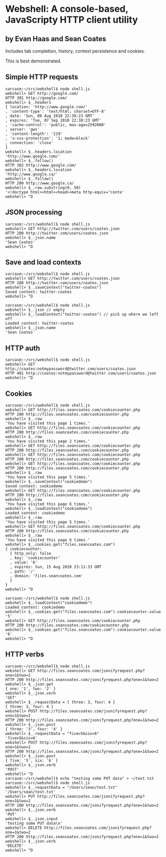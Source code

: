 Webshell: A console-based, JavaScripty HTTP client utility
==========================================================
by Evan Haas and Sean Coates
----------------------------

Includes tab completion, history, context persistence and cookies.

This is best demonstrated.

Simple HTTP requests
--------------------

    sarcasm:~/src/webshell$ node shell.js 
    webshell> GET http://google.com/
    HTTP 301 http://google.com/
    webshell> $_.headers
    { location: 'http://www.google.com/'
    , 'content-type': 'text/html; charset=UTF-8'
    , date: 'Sun, 08 Aug 2010 22:38:23 GMT'
    , expires: 'Tue, 07 Sep 2010 22:38:23 GMT'
    , 'cache-control': 'public, max-age=2592000'
    , server: 'gws'
    , 'content-length': '219'
    , 'x-xss-protection': '1; mode=block'
    , connection: 'close'
    }
    webshell> $_.headers.location
    'http://www.google.com/'
    webshell> $_.follow()
    HTTP 302 http://www.google.com/
    webshell> $_.headers.location
    'http://www.google.ca/'
    webshell> $_.follow()
    HTTP 200 http://www.google.ca/
    webshell> $_.raw.substring(0, 50)
    '<!doctype html><html><head><meta http-equiv="conte'
    webshell> ^D

JSON processing
---------------

    sarcasm:~/src/webshell$ node shell.js
    webshell> GET http://twitter.com/users/coates.json
    HTTP 200 http://twitter.com/users/coates.json
    webshell> $_.json.name
    'Sean Coates'
    webshell> ^D

Save and load contexts
----------------------

    sarcasm:~/src/webshell$ node shell.js
    webshell> GET http://twitter.com/users/coates.json
    HTTP 200 http://twitter.com/users/coates.json
    webshell> $_.saveContext("twitter-coates")
    Saved context: twitter-coates
    webshell> ^D

    sarcasm:~/src/webshell$ node shell.js
    webshell> $_.json // empty
    webshell> $_.loadContext("twitter-coates") // pick up where we left off
    Loaded context: twitter-coates
    webshell> $_.json.name
    'Sean Coates'

HTTP auth
---------

    sarcasm:~/src/webshell$ node shell.js
    webshell> GET http://coates:notmypassword@twitter.com/users/coates.json
    HTTP 401 http://coates:notmypassword@twitter.com/users/coates.json
    webshell> ^D

Cookies
-------

    sarcasm:~/src/webshell$ node shell.js 
    webshell> GET http://files.seancoates.com/cookiecounter.php
    HTTP 200 http://files.seancoates.com/cookiecounter.php
    webshell> $_.raw
    'You have visited this page 1 times.'
    webshell> GET http://files.seancoates.com/cookiecounter.php
    HTTP 200 http://files.seancoates.com/cookiecounter.php
    webshell> $_.raw
    'You have visited this page 2 times.'
    webshell> GET http://files.seancoates.com/cookiecounter.php
    HTTP 200 http://files.seancoates.com/cookiecounter.php
    webshell> GET http://files.seancoates.com/cookiecounter.php
    HTTP 200 http://files.seancoates.com/cookiecounter.php
    webshell> GET http://files.seancoates.com/cookiecounter.php
    HTTP 200 http://files.seancoates.com/cookiecounter.php
    webshell> $_.raw
    'You have visited this page 5 times.'
    webshell> $_.saveContext("cookiedemo")
    Saved context: cookiedemo
    webshell> GET http://files.seancoates.com/cookiecounter.php
    HTTP 200 http://files.seancoates.com/cookiecounter.php
    webshell> $_.raw
    'You have visited this page 6 times.'
    webshell> $_.loadContext("cookiedemo")
    Loaded context: cookiedemo
    webshell> $_.raw
    'You have visited this page 5 times.'
    webshell> GET http://files.seancoates.com/cookiecounter.php
    HTTP 200 http://files.seancoates.com/cookiecounter.php
    webshell> $_.raw
    'You have visited this page 6 times.'
    webshell> $_.cookies.get("files.seancoates.com")
    { cookiecounter: 
      { http_only: false
      , key: 'cookiecounter'
      , value: '6'
      , expires: Sun, 15 Aug 2010 23:11:33 GMT
      , path: '/'
      , domain: 'files.seancoates.com'
      }
    }
    webshell> ^D

    sarcasm:~/src/webshell$ node shell.js 
    webshell> $_.loadContext("cookiedemo")
    Loaded context: cookiedemo
    webshell> $_.cookies.get("files.seancoates.com").cookiecounter.value
    '5'
    webshell> GET http://files.seancoates.com/cookiecounter.php
    HTTP 200 http://files.seancoates.com/cookiecounter.php
    webshell> $_.cookies.get("files.seancoates.com").cookiecounter.value
    '6'
    webshell> ^D

HTTP verbs
----------

    sarcasm:~/src/webshell$ node shell.js 
    webshell> GET http://files.seancoates.com/jsonifyrequest.php?one=1&two=2
    HTTP 200 http://files.seancoates.com/jsonifyrequest.php?one=1&two=2
    webshell> $_.json.get
    { one: '1', two: '2' }
    webshell> $_.json.verb
    'GET'
    webshell> $_.requestData = { three: 3, four: 4 }
    { three: 3, four: 4 }
    webshell> POST http://files.seancoates.com/jsonifyrequest.php?one=1&two=2
    HTTP 200 http://files.seancoates.com/jsonifyrequest.php?one=1&two=2
    webshell> $_.json.post
    { three: '3', four: '4' }
    webshell> $_.requestData = "five=5&six=6"
    'five=5&six=6'
    webshell> POST http://files.seancoates.com/jsonifyrequest.php?one=1&two=2
    HTTP 200 http://files.seancoates.com/jsonifyrequest.php?one=1&two=2
    webshell> $_.json.post
    { five: '5', six: '6' }
    webshell> $_.json.verb
    'POST'
    webshell> ^D
    sarcasm:~/src/webshell$ echo "testing some PUT data" > ~/test.txt
    sarcasm:~/src/webshell$ node shell.js 
    webshell> $_.requestData = "/Users/sean/test.txt"
    '/Users/sean/test.txt'
    webshell> PUT http://files.seancoates.com/jsonifyrequest.php?one=1&two=2
    HTTP 200 http://files.seancoates.com/jsonifyrequest.php?one=1&two=2
    webshell> $_.json.verb
    'PUT'
    webshell> $_.json.input
    'testing some PUT data\n'
    webshell> DELETE http://files.seancoates.com/jsonifyrequest.php?one=1&two=2
    HTTP 200 http://files.seancoates.com/jsonifyrequest.php?one=1&two=2
    webshell> $_.json.verb
    'DELETE'
    webshell> ^D

